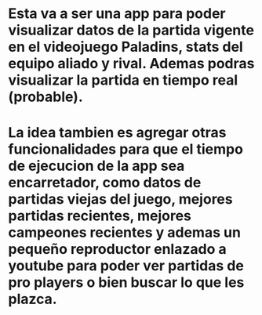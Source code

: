 # Esta va a ser una app para poder visualizar datos de la partida vigente en el videojuego Paladins, stats del equipo aliado y rival. Ademas podras visualizar la partida en tiempo real (probable).
# La idea tambien es agregar otras funcionalidades para que el tiempo de ejecucion de la app sea encarretador, como datos de partidas viejas del juego, mejores partidas recientes, mejores campeones recientes y ademas un pequeño reproductor enlazado a youtube para poder ver partidas de pro players o bien buscar lo que les plazca.

